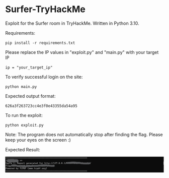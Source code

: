 # Surfer-TryHackMe
Exploit for the Surfer room in TryHackMe. Written in Python 3.10.

Requirements:
```
pip install -r requirements.txt
```
Please replace the IP values in "exploit.py" and "main.py" with your target IP
```
ip = "your_target_ip"
```

To verify successful login on the site:

```
python main.py
```
Expected output format:

```
626a3f263723cc4e3f0e43355da54a95
```

To run the exploit:
```
python exploit.py
```

Note: The program does not automatically stop after finding the flag. Please keep your eyes on the screen :)

Expected Result:

![Image](/photo.png)

